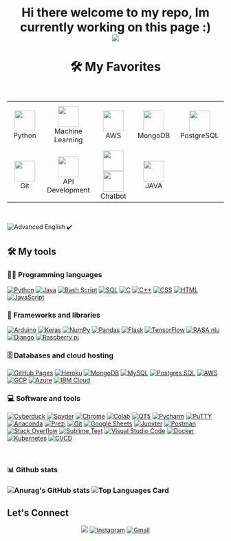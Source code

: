 
<!--
new
-->

<h1 align="center">
Hi there welcome to my repo,
	Im currently working on this page :)
<br/>
<img src="/ezgif-2-37d4d6e1504e.gif"/>
<!-- 
<h1 align="center">
Hi there,
	I'm Deepak Avudiappan
<br/> -->
<h1 align="center">🛠️ My Favorites</h1>
<table align= "center">
  <tr>
     <td align="center" width="140" height="112.43">
      <a href="#macropower-tech" >
        <img src="./react-original.svg" width="48" height="48"  />
      </a>
      <br>Python
    </td>
    <td align="center"  width="140" height="112.43">
      <a href="#macropower-tech" >
        <img src="./react-original.svg" width="48" height="48"  />
      </a>
      <br>Machine Learning
    </td>
    <td align="center"  width="140" height="112.43">
      <a href="#macropower-tech">
        <img src="./javascript-original.svg" width="48" height="48" />
      </a>
      <br>AWS 
    </td>
    <td align="center"  width="140" height="112.43">
      <a href="#macropower-tech">
        <img src="./typescript-original.svg" width="48" height="48" />
      </a>
      <br>MongoDB
    </td>
    <td align="center"  width="140" height="112.43">
      <a href="#macropower-tech">
        <img src="./sass-original.svg" width="48" height="48"  />
      </a>
      <br>PostgreSQL
    </td>
    <tr>
     <td align="center" width="140" height="112.43">
      <a href="#macropower-tech">
        <img src="./git.svg" width="48" height="48" />
      </a>
      <br>Git
    </td>
    <td align="center"  width="140" height="112.43">
      <a href="#macropower-tech">
        <img src="./nextjs.svg" width="48" height="48"/>
      </a>
      <br>API Development
    </td>
    </br>
    <td align="center"  width="140" height="112.43">
      <a href="#macropower-tech">
        <img src="./Firebase_Logo_Standard_Lockup.svg" width="48" height="48 />
      </a>
      <br>Web Scraping
    </td>
    <td align="center"  width="140" height="112.43">
      <a href="#macropower-tech">
        <img src="./styled-components.svg" width="48" height="48"  />
      </a>
      <br>Chatbot
    </td>
    <td align="center"  width="140" height="112.43">
      <a href="#macropower-tech">
        <img src="./python-original.svg" width="48" height="48"  />
      </a>
      <br>JAVA
    </td>
   </tr>
  </tr>
</table>
</br>

![Advanced English](https://img.shields.io/badge/-Advanced%20English-00C7B7?&logoWidth=5&style=for-the-badge) ✔️  
## 🛠️ My tools
### 👨‍💻 Programming languages
<p>
    <a href="#"><img alt="Python" src="https://img.shields.io/badge/Python%20-%2314354C.svg?logo=python&logoColor=white"></a>
    <a href="#"><img alt="Java" src="https://img.shields.io/badge/Java-%23007396.svg?logo=java&logoColor=white"></a>
    <a href="#"><img alt="Bash Script" src="https://img.shields.io/badge/bash%20-script-blue"></a>
    <a href="#"><img alt="SQL" src="https://img.shields.io/badge/SQL%20-%23025E8C.svg?logo=amazon-dynamodb&logoColor=white"></a>
    <a href="#"><img alt="C" src="https://img.shields.io/badge/C%20-%232370ED.svg?logo=c&logoColor=white"></a>
    <a href="#"><img alt="C++" src="https://img.shields.io/badge/C++%20-%2300599C.svg?logo=c%2B%2B&logoColor=white"></a>
    <a href="#"><img alt="CSS" src="https://img.shields.io/badge/CSS%20-%231572B6.svg?logo=css3&logoColor=white"></a>
    <a href="#"><img alt="HTML" src="https://img.shields.io/badge/HTML%20-%23E34F26.svg?logo=html5&logoColor=white"></a>
    <a href="#"><img alt="JavaScript" src="https://img.shields.io/badge/JavaScript%20-%23F7DF1E.svg?logo=javascript&logoColor=black"></a>
    

### 🧰 Frameworks and libraries

<p>
    <a href="#"><img alt="Arduino" src="https://img.shields.io/badge/-Arduino-00979D?logo=Arduino&logoColor=white"></a>
    <a href="#"><img alt="Keras" src="https://img.shields.io/badge/Keras%20-%23D00000.svg?logo=Keras&logoColor=white"></a>
    <a href="#"><img alt="NumPy" src="https://img.shields.io/badge/Numpy%20-%23013243.svg?logo=numpy&logoColor=white"></a>
    <a href="#"><img alt="Pandas" src="https://img.shields.io/badge/Pandas%20-%23150458.svg?logo=pandas&logoColor=white"></a>
    <a href="#"><img alt="Flask" src="https://img.shields.io/badge/Flask%20-%23FF6F00.svg?logo=Flask&logoColor=white"></a>
    <a href="#"><img alt="TensorFlow" src="https://img.shields.io/badge/TensorFlow%20-%23FF6F00.svg?logo=TensorFlow&logoColor=white"></a>
    <a href="#"><img alt="RASA nlu" src="https://img.shields.io/badge/RASA%20NLU-purple"></a>
    <a href="#"><img alt="Django" src="https://img.shields.io/badge/Django-%2300599C.svg?logo=Django&logoColor=white"></a>
    <a href="#"><img alt="Raspberry pi" src="https://img.shields.io/badge/Raspberry%20pi-%23D00000.svg?logo=Raspberry%20Pi&logoColor=white"></a>
</p>

### 🗄️ Databases and cloud hosting

<p>
    <a href="#"><img alt="GitHub Pages" src="https://img.shields.io/badge/GitHub%20Pages-%23327FC7.svg?logo=github&logoColor=white"></a>
    <a href="#"><img alt="Heroku" src="https://img.shields.io/badge/Heroku%20-%23430098.svg?logo=heroku&logoColor=white"></a>
    <a href="#"><img alt="MongoDB" src ="https://img.shields.io/badge/MongoDB-%234ea94b.svg?logo=mongodb&logoColor=white"></a>
    <a href="#"><img alt="MySQL" src="https://img.shields.io/badge/MySQL-%2300f.svg?logo=mysql&logoColor=white"></a>
    <a href="#"><img alt="Postgres SQL" src ="https://img.shields.io/badge/Postgres%20SQL%20-%23013243.svg?logo=PostgreSQL&logoColor=white"></a>
    <a href="#"><img alt="AWS" src ="https://img.shields.io/badge/AWS%20-orange?logo=amazon&logoColor=black"></a>
    <a href="#"><img alt="GCP" src="https://img.shields.io/badge/GCP%20-blue?logo=googlecloud&logoColor=darkblue"></a>
    <a href="#"><img alt="Azure" src="https://img.shields.io/badge/Azure%20-blue?logo=microsoftazure&logoColor=purple"></a>
    <a href="#"><img alt="IBM Cloud" src ="https://img.shields.io/badge/IBM%20cloud%20-white?logo=IBM&logoColor=blue"></a>
    				
</p>

### 💻 Software and tools

<p>
    <a href="#"><img alt="Cyberduck" src="https://img.shields.io/badge/Cyberduck%20-yellow?logo=Cyberduck&logoColor=blue"></a>
    <a href="#"><img alt="Spyder" src="https://img.shields.io/badge/Spyder%20-white?logo=spyderide&logoColor=blue"></a>
    <a href="#"><img alt="Chrome" src="https://img.shields.io/badge/Chrome-3DDC84?logo=google-chrome&logoColor=white"></a>
    <a href="#"><img alt="Colab" src="https://img.shields.io/badge/Colab-00b56a.svg?logo=google-colab&logoColor=white"></a>
    <a href="#"><img alt="QT5" src="https://img.shields.io/badge/QT5%20-green?logo=qt&logoColor=darkgreen"></a>
    <a href="#"><img alt="Pycharm" src="https://img.shields.io/badge/PyCharm%20-yellow?logo=pycharm&logoColor=black"></a>
    <a href="#"><img alt="PuTTY" src ="https://img.shields.io/badge/PuTTy-green"></a>	
    <a href="#"><img alt="Anaconda" src ="https://img.shields.io/badge/Anaconda%20-green?logo=anaconda&logoColor=darkgreen"></a>	
    <a href="#"><img alt="Prezi" src="https://img.shields.io/badge/Prezi%20-blue?logo=prezi&logoColor=darkblue"></a>
    <a href="#"><img alt="Git" src="https://img.shields.io/badge/Git%20-%23F05033.svg?logo=git&logoColor=white"></a>
    <a href="#"><img alt="Google Sheets" src="https://img.shields.io/badge/Google%20Sheets%20-%2334A853.svg?logo=google%20sheets&logoColor=white"></a>
    <a href="#"><img alt="Jupyter" src="https://img.shields.io/badge/Jupyter%20-%23F37626.svg?logo=Jupyter&logoColor=white"></a>
    <a href="#"><img alt="Postman" src="https://img.shields.io/badge/Postman-FF6C37?logo=postman&logoColor=white"></a>
    <a href="#"><img alt="Stack Overflow" src="https://img.shields.io/badge/-Stack%20Overflow-FE7A16?logo=stack-overflow&logoColor=white"></a>
    <a href="#"><img alt="Sublime Text" src="https://img.shields.io/badge/-Sublime%20Text-302E31?logo=sublime-text&logoColor=white"></a>
    <a href="#"><img alt="Visual Studio Code" src="https://img.shields.io/badge/Visual%20Studio%20Code-0078d7.svg?logo=visual-studio-code&logoColor=white"></a>
    <a href="#"><img alt="Docker" src="https://img.shields.io/badge/Docker%20-blue?logo=docker&logoColor=darkblue"></a>
    <a href="#"><img alt="Kubernetes" src ="https://img.shields.io/badge/Kubernetes%20-white?logo=kubernetes&logoColor=darkblue"></a>
    <a href="#"><img alt="CI/CD" src ="https://img.shields.io/badge/CI/CD%20-gray"></a>	
</p>
</br>
<h3>📊 Github stats<h3>

![Anurag's GitHub stats](https://github-readme-stats.vercel.app/api?username=dpk-a7&count_private=true&theme=radical)
![Top Languages Card](https://github-readme-stats.vercel.app/api/top-langs/?username=dpk-a7&layout=compact)

## Let's Connect
<p align="center">
<!--https://img.icons8.com/bubbles/50/000000/linkedin.png 		  -->
<!-- 	<a href="https://yashitanamdeo.github.io/" target="_blank"><img src="https://img.icons8.com/bubbles/50/000000/web.png" alt="Portfolio"/></a> -->
<!-- 	<a href="https://github.com/yashitanamdeo" target="_blank"><img src="https://img.icons8.com/bubbles/50/000000/github.png" alt="GitHub"/></a> -->
	<a href="https://www.linkedin.com/in/deepak-avudiappan-412283b0/" target="_blank"><img src="https://img.icons8.com/bubbles/50/000000/linkedin.png"/></a>
	<a href="https://www.instagram.com/deepak.avudiappan_7/" target="_blank"><img src="https://img.icons8.com/bubbles/50/000000/instagram.png" alt="Instagram"/></a>
	<a href="mailto:deepakavudiappan@gmail.com" target="_blank"><img src="https://img.icons8.com/bubbles/50/000000/gmail.png" alt="Gmail"/></a>
</p>
